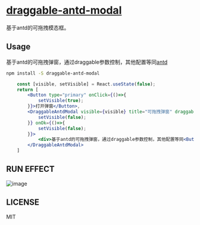 # [draggable-antd-modal](https://www.npmjs.com/package/draggable-antd-modal)

基于antd的可拖拽模态框。

## Usage
基于antd的可拖拽弹窗，通过draggable参数控制，其他配置等同[antd](https://ant.design/components/modal-cn/)
```sh
npm install -S draggable-antd-modal
```
```jsx
    const [visible, setVisible] = React.useState(false);
    return [
        <Button type="primary" onClick={()=>{
            setVisible(true);
        }}>打开弹窗</Button>,
        <DraggableAntdModal visible={visible} title="可拖拽弹窗" draggable onCancel={()=>{
            setVisible(false);
        }} onOk={()=>{
            setVisible(false);
        }}>
            <div>基于antd的可拖拽弹窗，通过draggable参数控制，其他配置等同<Button type="link" href="https://ant.design/components/modal-cn/" target="_blank" style={{padding:0}}>antd</Button></div>
        </DraggableAntdModal>
    ]
```
## RUN EFFECT
![image](https://raw.githubusercontent.com/lth707/draggable-antd-modal/master/run.gif)

## LICENSE

MIT
